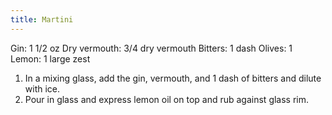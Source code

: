 ```yaml
---
title: Martini
---
```


Gin:  1 1/2 oz
Dry vermouth: 3/4 dry vermouth
Bitters: 1 dash
Olives: 1
Lemon: 1 large zest

1. In a mixing glass, add the gin, vermouth, and 1 dash of bitters and dilute with ice.
1. Pour in glass and express lemon oil on top and rub against glass rim.
